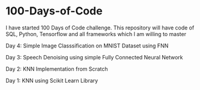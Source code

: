 # 100-Days-of-Code
I have started 100 Days of Code challenge. This repository will have code of SQL, Python, Tensorflow and all frameworks which I am willing to master

Day 4: Simple Image Classsification on MNIST Dataset using FNN

Day 3: Speech Denoising using simple Fully Connected Neural Network

Day 2: KNN Implementation from Scratch

Day 1: KNN using Scikit Learn Library


